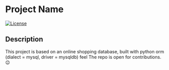 # Project Name

[![License](https://img.shields.io/badge/license-MIT-blue.svg)](LICENSE)

## Description

This project is based on an online shopping database, built with python orm (dialect = mysql, driver = mysqldb)
feel The repo is open for contributions. 😉
